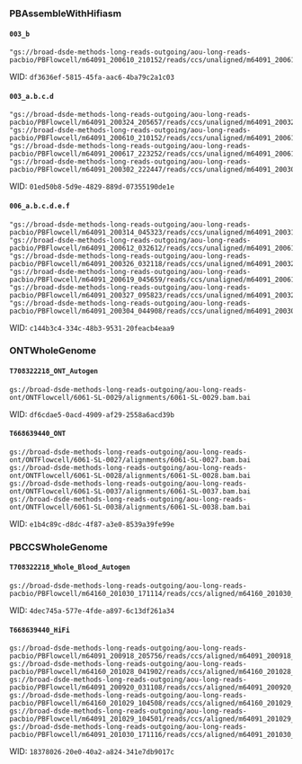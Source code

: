 
### PBAssembleWithHifiasm


#### `003_b`

```
"gs://broad-dsde-methods-long-reads-outgoing/aou-long-reads-pacbio/PBFlowcell/m64091_200610_210152/reads/ccs/unaligned/m64091_200610_210152.fq.gz"
```

WID: `df3636ef-5815-45fa-aac6-4ba79c2a1c03`


#### `003_a.b.c.d`

```
"gs://broad-dsde-methods-long-reads-outgoing/aou-long-reads-pacbio/PBFlowcell/m64091_200324_205657/reads/ccs/unaligned/m64091_200324_205657.fq.gz"
"gs://broad-dsde-methods-long-reads-outgoing/aou-long-reads-pacbio/PBFlowcell/m64091_200610_210152/reads/ccs/unaligned/m64091_200610_210152.fq.gz"
"gs://broad-dsde-methods-long-reads-outgoing/aou-long-reads-pacbio/PBFlowcell/m64091_200617_223252/reads/ccs/unaligned/m64091_200617_223252.fq.gz"
"gs://broad-dsde-methods-long-reads-outgoing/aou-long-reads-pacbio/PBFlowcell/m64091_200302_222447/reads/ccs/unaligned/m64091_200302_222447.fq.gz"
```

WID: `01ed50b8-5d9e-4829-889d-07355190de1e`


#### `006_a.b.c.d.e.f`

```
"gs://broad-dsde-methods-long-reads-outgoing/aou-long-reads-pacbio/PBFlowcell/m64091_200314_045323/reads/ccs/unaligned/m64091_200314_045323.fq.gz"
"gs://broad-dsde-methods-long-reads-outgoing/aou-long-reads-pacbio/PBFlowcell/m64091_200612_032612/reads/ccs/unaligned/m64091_200612_032612.fq.gz"
"gs://broad-dsde-methods-long-reads-outgoing/aou-long-reads-pacbio/PBFlowcell/m64091_200326_032118/reads/ccs/unaligned/m64091_200326_032118.fq.gz"
"gs://broad-dsde-methods-long-reads-outgoing/aou-long-reads-pacbio/PBFlowcell/m64091_200619_045659/reads/ccs/unaligned/m64091_200619_045659.fq.gz"
"gs://broad-dsde-methods-long-reads-outgoing/aou-long-reads-pacbio/PBFlowcell/m64091_200327_095823/reads/ccs/unaligned/m64091_200327_095823.fq.gz"
"gs://broad-dsde-methods-long-reads-outgoing/aou-long-reads-pacbio/PBFlowcell/m64091_200304_044908/reads/ccs/unaligned/m64091_200304_044908.fq.gz"
```

WID: `c144b3c4-334c-48b3-9531-20feacb4eaa9`


### ONTWholeGenome

#### `T708322218_ONT_Autogen`

```
gs://broad-dsde-methods-long-reads-outgoing/aou-long-reads-ont/ONTFlowcell/6061-SL-0029/alignments/6061-SL-0029.bam.bai
```

WID: `df6cdae5-0acd-4909-af29-2558a6acd39b`


#### `T668639440_ONT`

```
gs://broad-dsde-methods-long-reads-outgoing/aou-long-reads-ont/ONTFlowcell/6061-SL-0027/alignments/6061-SL-0027.bam.bai
gs://broad-dsde-methods-long-reads-outgoing/aou-long-reads-ont/ONTFlowcell/6061-SL-0028/alignments/6061-SL-0028.bam.bai
gs://broad-dsde-methods-long-reads-outgoing/aou-long-reads-ont/ONTFlowcell/6061-SL-0037/alignments/6061-SL-0037.bam.bai
gs://broad-dsde-methods-long-reads-outgoing/aou-long-reads-ont/ONTFlowcell/6061-SL-0038/alignments/6061-SL-0038.bam.bai
```

WID: `e1b4c89c-d8dc-4f87-a3e0-8539a39fe99e`



### PBCCSWholeGenome

#### `T708322218_Whole_Blood_Autogen`

```
gs://broad-dsde-methods-long-reads-outgoing/aou-long-reads-pacbio/PBFlowcell/m64160_201030_171114/reads/ccs/aligned/m64160_201030_171114.bam.bai
```

WID: `4dec745a-577e-4fde-a897-6c13df261a34`


#### `T668639440_HiFi`

```
gs://broad-dsde-methods-long-reads-outgoing/aou-long-reads-pacbio/PBFlowcell/m64091_200918_205756/reads/ccs/aligned/m64091_200918_205756.bam.bai
gs://broad-dsde-methods-long-reads-outgoing/aou-long-reads-pacbio/PBFlowcell/m64160_201028_041902/reads/ccs/aligned/m64160_201028_041902.bam.bai
gs://broad-dsde-methods-long-reads-outgoing/aou-long-reads-pacbio/PBFlowcell/m64091_200920_031108/reads/ccs/aligned/m64091_200920_031108.bam.bai
gs://broad-dsde-methods-long-reads-outgoing/aou-long-reads-pacbio/PBFlowcell/m64160_201029_104508/reads/ccs/aligned/m64160_201029_104508.bam.bai
gs://broad-dsde-methods-long-reads-outgoing/aou-long-reads-pacbio/PBFlowcell/m64091_201029_104501/reads/ccs/aligned/m64091_201029_104501.bam.bai
gs://broad-dsde-methods-long-reads-outgoing/aou-long-reads-pacbio/PBFlowcell/m64091_201030_171116/reads/ccs/aligned/m64091_201030_171116.bam.bai
```

WID: `18378026-20e0-40a2-a824-341e7db9017c`

